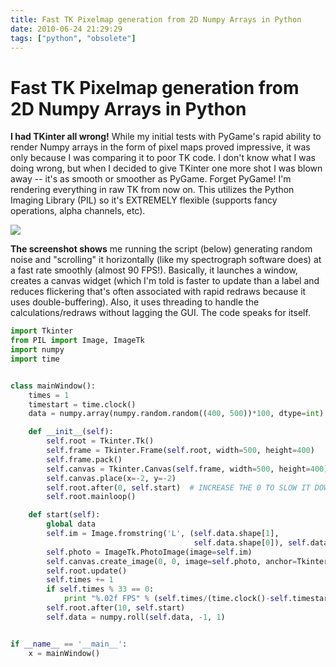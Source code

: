 ```yaml
---
title: Fast TK Pixelmap generation from 2D Numpy Arrays in Python
date: 2010-06-24 21:29:29
tags: ["python", "obsolete"]
---
```


# Fast TK Pixelmap generation from 2D Numpy Arrays in Python

__I had TKinter all wrong!__ While my initial tests with PyGame's rapid ability to render Numpy arrays in the form of pixel maps proved impressive, it was only because I was comparing it to poor TK code. I don't know what I was doing wrong, but when I decided to give TKinter one more shot I was blown away -- it's as smooth or smoother as PyGame. Forget PyGame! I'm rendering everything in raw TK from now on. This utilizes the Python Imaging Library (PIL) so it's EXTREMELY flexible (supports fancy operations, alpha channels, etc).

<div class="text-center img-border">

![](https://swharden.com/static/2010/06/24/glade_python_improving.png)

</div>

__The screenshot shows__ me running the script (below) generating random noise and "scrolling" it horizontally (like my spectrograph software does) at a fast rate smoothly (almost 90 FPS!). Basically, it launches a window, creates a canvas widget (which I'm told is faster to update than a label and reduces flickering that's often associated with rapid redraws because it uses double-buffering). Also, it uses threading to handle the calculations/redraws without lagging the GUI. The code speaks for itself.

```python
import Tkinter
from PIL import Image, ImageTk
import numpy
import time


class mainWindow():
    times = 1
    timestart = time.clock()
    data = numpy.array(numpy.random.random((400, 500))*100, dtype=int)

    def __init__(self):
        self.root = Tkinter.Tk()
        self.frame = Tkinter.Frame(self.root, width=500, height=400)
        self.frame.pack()
        self.canvas = Tkinter.Canvas(self.frame, width=500, height=400)
        self.canvas.place(x=-2, y=-2)
        self.root.after(0, self.start)  # INCREASE THE 0 TO SLOW IT DOWN
        self.root.mainloop()

    def start(self):
        global data
        self.im = Image.fromstring('L', (self.data.shape[1],
                                         self.data.shape[0]), self.data.astype('b').tostring())
        self.photo = ImageTk.PhotoImage(image=self.im)
        self.canvas.create_image(0, 0, image=self.photo, anchor=Tkinter.NW)
        self.root.update()
        self.times += 1
        if self.times % 33 == 0:
            print "%.02f FPS" % (self.times/(time.clock()-self.timestart))
        self.root.after(10, self.start)
        self.data = numpy.roll(self.data, -1, 1)


if __name__ == '__main__':
    x = mainWindow()
```

